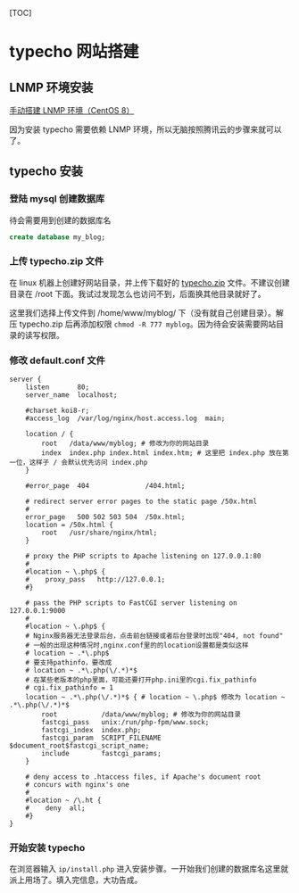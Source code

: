 [TOC]

# typecho 网站搭建

## LNMP 环境安装

[手动搭建 LNMP 环境（CentOS 8）](https://cloud.tencent.com/document/product/213/49304)

因为安装 typecho 需要依赖 LNMP 环境，所以无脑按照腾讯云的步骤来就可以了。

## typecho 安装

### 登陆 mysql 创建数据库

待会需要用到创建的数据库名

```sql
create database my_blog;
```

### 上传  typecho.zip 文件

在 linux 机器上创建好网站目录，并上传下载好的 [typecho.zip](http://typecho.org/download) 文件。不建议创建目录在 /root 下面。我试过发现怎么也访问不到，后面换其他目录就好了。

这里我们选择上传文件到 /home/www/myblog/ 下（没有就自己创建目录）。解压 typecho.zip 后再添加权限 `chmod -R 777 myblog`。因为待会安装需要网站目录的读写权限。

### 修改 default.conf 文件

```nginx
server {
    listen       80;
    server_name  localhost;

    #charset koi8-r;
    #access_log  /var/log/nginx/host.access.log  main;

    location / {
        root   /data/www/myblog; # 修改为你的网站目录
        index  index.php index.html index.htm; # 这里把 index.php 放在第一位，这样子 / 会默认优先访问 index.php
    }

    #error_page  404              /404.html;

    # redirect server error pages to the static page /50x.html
    #
    error_page   500 502 503 504  /50x.html;
    location = /50x.html {
        root   /usr/share/nginx/html;
    }

    # proxy the PHP scripts to Apache listening on 127.0.0.1:80
    #
    #location ~ \.php$ {
    #    proxy_pass   http://127.0.0.1;
    #}

    # pass the PHP scripts to FastCGI server listening on 127.0.0.1:9000
    #
    #location ~ \.php$ {
    # Nginx服务器无法登录后台，点击前台链接或者后台登录时出现"404, not found"
    # 一般的出现这种情况时,nginx.conf里的的location设置都是类似这样
    # location ~ .*\.php$
    # 要支持pathinfo，要改成
    # location ~ .*\.php(\/.*)*$
    # 在某些老版本的php里面，可能还要打开php.ini里的cgi.fix_pathinfo
	# cgi.fix_pathinfo = 1
    location ~ .*\.php(\/.*)*$ { # location ~ \.php$ 修改为 location ~ .*\.php(\/.*)*$
        root           /data/www/myblog; # 修改为你的网站目录
        fastcgi_pass   unix:/run/php-fpm/www.sock;
        fastcgi_index  index.php;
        fastcgi_param  SCRIPT_FILENAME  $document_root$fastcgi_script_name;
        include        fastcgi_params;
    }

    # deny access to .htaccess files, if Apache's document root
    # concurs with nginx's one
    #
    #location ~ /\.ht {
    #    deny  all;
    #}
}
```

### 开始安装 typecho

在浏览器输入 `ip/install.php` 进入安装步骤。一开始我们创建的数据库名这里就派上用场了。填入完信息，大功告成。

